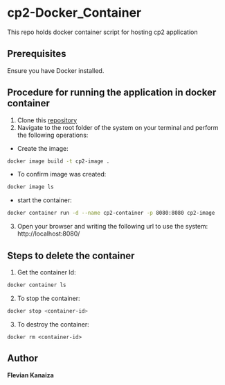 # cp2-Docker_Container
This repo holds docker container script for hosting cp2 application

## Prerequisites
Ensure you have Docker installed.

## Procedure for running the application in docker container
1. Clone this [repository](https://github.com/FlevianK/cp2-Docker_Container.git)
2. Navigate to the root folder of the system on your terminal and perform the following operations:
  * Create the image: 
  ```sh
  docker image build -t cp2-image .
  ```
  * To confirm image was created:
  ```sh
  docker image ls
  ```
  * start the container:
  ```sh
  docker container run -d --name cp2-container -p 8080:8080 cp2-image
  ```
3. Open your browser and writing the following url to use the system: http://localhost:8080/

## Steps to delete the container
1. Get the container Id:
  ```sh
  docker container ls
  ```
2. To stop the container:
  ```sh
  docker stop <container-id>
  ```
3. To destroy the container:
  ```
  docker rm <container-id>
  ```

## Author
**Flevian Kanaiza**

